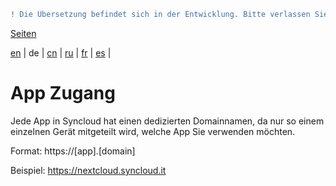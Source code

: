 ```diff
! Die Übersetzung befindet sich in der Entwicklung. Bitte verlassen Sie sich auf die englische Originalversion.
```

[Seiten](https://github.com/syncloud/docs/blob/master/de/index.md#seiten)

[en](https://github.com/syncloud/platform/wiki/App-access) | 
de | 
[cn](https://github.com/syncloud/docs/blob/master/cn/content/App-access.md) | 
[ru](https://github.com/syncloud/docs/blob/master/ru/content/App-access.md) | 
[fr](https://github.com/syncloud/docs/blob/master/fr/content/App-access.md) | 
[es](https://github.com/syncloud/docs/blob/master/es/content/App-access.md) | 

# App Zugang

Jede App in Syncloud hat einen dedizierten Domainnamen, da nur so einem einzelnen Gerät mitgeteilt wird, welche App Sie verwenden möchten.

Format: https://[app].[domain]

Beispiel: https://nextcloud.syncloud.it 
